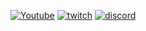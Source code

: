 
[![Youtube](https://cdn-icons-png.flaticon.com/256/1384/1384060.png)](https://www.youtube.com/channel/UCO7zkmL72QYNqj-cLEKQllg)
[![twitch](https://icons-for-free.com/iconfiles/png/512/gamer+hexagon+media+social+social+media+twitch+icon-1320192608079005176.png)](https://www.twitch.tv/pixelofficer)
[![discord](https://cdn-icons-png.flaticon.com/512/4945/4945973.png)](https://www.twitch.tv/pixelofficer)
